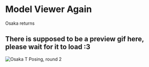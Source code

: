# Model Viewer Again

Osaka returns

## There is supposed to be a preview gif here, please wait for it to load :3
![Osaka T Posing, round 2](https://drive.google.com/uc?id=1L1KnjKnHWgk14oJVFtYYyIuSWycMgodf)
